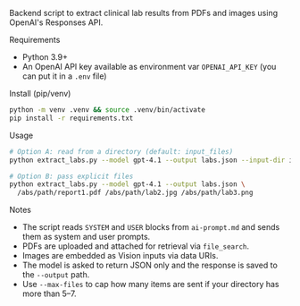 Backend script to extract clinical lab results from PDFs and images using OpenAI's Responses API.

Requirements
- Python 3.9+
- An OpenAI API key available as environment var `OPENAI_API_KEY` (you can put it in a `.env` file)

Install (pip/venv)
```bash
python -m venv .venv && source .venv/bin/activate
pip install -r requirements.txt
```

Usage
```bash
# Option A: read from a directory (default: input_files)
python extract_labs.py --model gpt-4.1 --output labs.json --input-dir input_files

# Option B: pass explicit files
python extract_labs.py --model gpt-4.1 --output labs.json \
  /abs/path/report1.pdf /abs/path/lab2.jpg /abs/path/lab3.png
```

Notes
- The script reads `SYSTEM` and `USER` blocks from `ai-prompt.md` and sends them as system and user prompts.
- PDFs are uploaded and attached for retrieval via `file_search`.
- Images are embedded as Vision inputs via data URIs.
- The model is asked to return JSON only and the response is saved to the `--output` path.
- Use `--max-files` to cap how many items are sent if your directory has more than 5–7.

